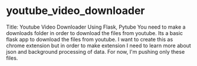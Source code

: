 # youtube_video_downloader
Title: Youtube Video Downloader Using Flask, Pytube
You need to make a downloads folder in order to download the files from youtube. Its a basic flask app to download the files from youtube. I want to create this as chrome extension but in order to make extension I need  to learn more about json and background processing of data.
For now, I'm pushing only these files.

